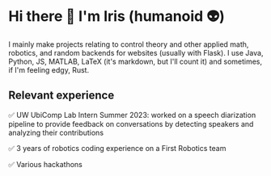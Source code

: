 # **Hi there 👋 I'm Iris (humanoid 👽)**

I mainly make projects relating to control theory and other applied math, robotics, and random backends for websites (usually with Flask). I use Java, Python, JS, MATLAB, LaTeX (it's markdown, but I'll count it) and sometimes, if I'm feeling edgy, Rust. 

## Relevant experience
✅ UW UbiComp Lab Intern Summer 2023: worked on a speech diarization pipeline to provide feedback on conversations by detecting speakers and analyzing their contributions

✅  3 years of robotics coding experience on a First Robotics team

✅  Various hackathons

<!--
**Irishumanoid/Irishumanoid** is a ✨ _special_ ✨ repository because its `README.md` (this file) appears on your GitHub profile.

Here are some ideas to get you started:

- 🔭 I’m currently working on ...
- 🌱 I’m currently learning ...
- 👯 I’m looking to collaborate on ...
- 🤔 I’m looking for help with ...
- 💬 Ask me about ...
- 📫 How to reach me: ...
- 😄 Pronouns: ...
- ⚡ Fun fact: ...
-->
